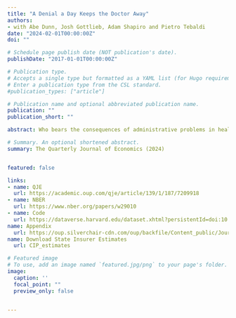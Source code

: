 ```yaml
---
title: "A Denial a Day Keeps the Doctor Away"
authors:
- with Abe Dunn, Josh Gottlieb, Adam Shapiro and Pietro Tebaldi
date: "2024-02-01T00:00:00Z"
doi: ""

# Schedule page publish date (NOT publication's date).
publishDate: "2017-01-01T00:00:00Z"

# Publication type.
# Accepts a single type but formatted as a YAML list (for Hugo requirements).
# Enter a publication type from the CSL standard.
#publication_types: ["article"]

# Publication name and optional abbreviated publication name.
publication: ""
publication_short: ""

abstract: Who bears the consequences of administrative problems in health care? We use data on repeated interactions between a large sample of U.S. physicians and many different insurers to document the complexity of health care billing, and estimate its economic costs for doctors and consequences for patients. Observing the back-and-forth sequences of claim denials and resubmissions for past visits, we can estimate physicians’ costs of haggling with insurers to collect payments. Combining these costs with the revenue never collected, we estimate that physicians lose 18% of Medicaid revenue to billing problems, compared with 4.7% for Medicare and 2.4% for commercial insurers. Identifying off of physician movers and practices that span state boundaries, we find that physicians respond to billing problems by refusing to accept Medicaid patients in states with more severe billing hurdles. These hurdles are quantitatively just as important as payment rates for explaining variation in physicians’ willingness to treat Medicaid patients. We conclude that administrative frictions have first-order costs for doctors, patients, and equality of access to health care. We quantify the potential economic gains—in terms of reduced public spending or increased access to physicians—if these frictions could be reduced and find them to be sizable.

# Summary. An optional shortened abstract.
summary: The Quarterly Journal of Economics (2024)


featured: false

links:
- name: QJE
  url: https://academic.oup.com/qje/article/139/1/187/7209918
- name: NBER
  url: https://www.nber.org/papers/w29010
- name: Code
  url: https://dataverse.harvard.edu/dataset.xhtml?persistentId=doi:10.7910/DVN/DBWQU8
name: Appendix
  url: https://oup.silverchair-cdn.com/oup/backfile/Content_public/Journal/qje/139/1/10.1093_qje_qjad035/1/qjad035_online_appendix.pdf?Expires=1747331721&Signature=X0bWB4Y7ncR83fQ9CMWVJY0my9Bn9~WcWXtIWevCdzDTk12kIUF3xikuWuQq2AzMPrOpHTupQisF7E1aopa2gLJdaGJwYKET460EwajzVyC0Mbmyj6SLJsUvwo8HSwzx7hEaQApEMeai79PiqG1nh9aJxXi9S6ME~~DAdZDCSP8exVQNuVzwgrTv3~g71fFqMMjCR81P65qwXbDO49tzJRKXDfV7Aom6Z54Kq2p7VXwje65Bq81rLK0EWR6SCEQKDYvw7NFZuweXEx80DSMlstcUbAJXi6BwHQyqWUsulw1Tv03YehkRAuxB~Jg~necjZos9RcgE2SoW5xs91~EKVw__&Key-Pair-Id=APKAIE5G5CRDK6RD3PGA
name: Download State Insurer Estimates
  url: CIP_estimates

# Featured image
# To use, add an image named `featured.jpg/png` to your page's folder. 
image:
  caption: ''
  focal_point: ""
  preview_only: false


---
```





